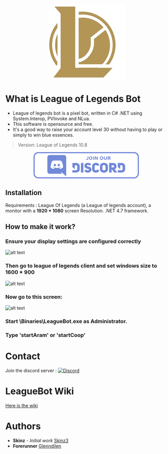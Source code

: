 
<p align="center">
  <img  src="icon.jpg">
</p>

# What is League of Legends Bot

  * League of legends bot is a pixel bot, written in C# .NET using System.Interop, PVInvoke and NLua. 
  * This software is opensource and free.
  * It's a good way to raise your account level 30 without having to play or simply to win blue essences.

  > Version: League of Legends 10.8

  [<p align="center"><img src="discord.png"></p>](https://discord.gg/cB8qtcE)

  




## Installation

   Requirements : League Of Legends (a League of legends account), a monitor with a **1920 * 1080** screen Resolution. 
   .NET 4.7 framework.
  
## How to make it work?

   ### Ensure your display settings are configured correctly
   ![alt text](https://i.imgur.com/h3BZVJX.png)  
   ### Then go to league of legends client and set windows size to 1600 * 900
   ![alt text](https://puu.sh/FyhQs/e8a84b1ad9.png) </br>
   ### Now go to this screen: 
   ![alt text](https://puu.sh/FyhP1/9c3a9c8aac.png) </br>
   ### Start \Binaries\LeagueBot.exe as Administrator.
   ### Type 'startAram' or 'startCoop'
	 
# Contact

   Join the discord server : [![Discord](https://discordapp.com/api/guilds/700654362841579571/widget.png)](https://discord.gg/cB8qtcE)

# LeagueBot Wiki

   [Here is the wiki](https://github.com/Skinz3/League-Of-Legends-BOT/wiki) 

# Authors

   * **Skinz** - *Initial work* [Skinz3](https://github.com/Skinz3)
   * **Forerunner**  [Glenndilen](https://github.com/glenndilen)
